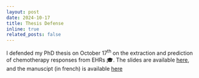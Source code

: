 ```yaml
---
layout: post
date: 2024-10-17
title: Thesis Defense
inline: true
related_posts: false
---
```


I defended my PhD thesis on October 17<sup>th</sup> on the extraction and prediction of chemotherapy responses from EHRs :mortar_board:. The slides are available <a href="{% link /assets/pdf/talks/20241017_soutenance-expanded.pdf %}">here</a>, and the manuscipt (in french) is available <a href="{% link https://theses.hal.science/tel-04824178 %}">here</a>
